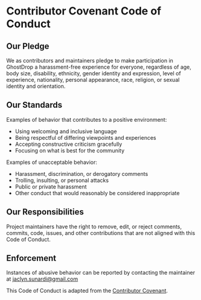 # Contributor Covenant Code of Conduct

## Our Pledge

We as contributors and maintainers pledge to make participation in GhostDrop a harassment-free experience for everyone, regardless of age, body size, disability, ethnicity, gender identity and expression, level of experience, nationality, personal appearance, race, religion, or sexual identity and orientation.

## Our Standards

Examples of behavior that contributes to a positive environment:

- Using welcoming and inclusive language
- Being respectful of differing viewpoints and experiences
- Accepting constructive criticism gracefully
- Focusing on what is best for the community

Examples of unacceptable behavior:

- Harassment, discrimination, or derogatory comments
- Trolling, insulting, or personal attacks
- Public or private harassment
- Other conduct that would reasonably be considered inappropriate

## Our Responsibilities

Project maintainers have the right to remove, edit, or reject comments, commits, code, issues, and other contributions that are not aligned with this Code of Conduct.

## Enforcement

Instances of abusive behavior can be reported by contacting the maintainer at jaclyn.sunardi@gmail.com

This Code of Conduct is adapted from the [Contributor Covenant](https://www.contributor-covenant.org/).